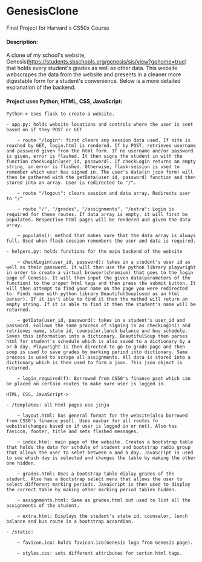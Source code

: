 # GenesisClone

Final Project for Harvard's CS50x Course

#### Description:

A clone of my school's website, Genesis(https://students.sbschools.org/genesis/sis/view?gohome=true) that holds every student's grades as well as other data. This website webscrapes the data from the website and presents in a cleaner more digestable form for a student's convenience. Below is a more detailed explanation of the backend.

#### Project uses Python, HTML, CSS, JavaScript:

`Python-> Uses flask to create a website.`

    - app.py: holds website locations and controls where the user is sent based on if they POST or GET

        ~ route "/login": first clears any session data used. If site is reached by GET, login.html is rendered. If by POST, retrieves username and password given from the html form. If no username and/or password is given, error is flashed. It then signs the student in with the function checkLogin(user_id, password). If checkLogin returns an empty string, an error is flashed. Otherwise, flask-session is used to remember which user has signed in. The user's data(in json form) will then be gathered with the getData(user_id, password) function and then stored into an array. User is redirected to "/".

        ~ route "/logout": clears session and data array. Redirects user to "/"

        ~ route "/", "/grades", "/assignments", "/extra": Login is required for these routes. If data array is empty, it will first be populated. Respective html pages will be rendered and given the data array.

        ~ populate(): method that makes sure that the data array is always full. Used when flask-session remembers the user and data is required.

    - helpers.py: holds functions for the main backend of the website

        ~ checkLogin(user_id, password): takes in a student's user id as well as their password. It will then use the python library playwright in order to create a virtual browser(chromium) that goes to the login page of Genesis. It will then input the given data(parameters of the function) to the proper html tags and then press the submit button. It will then attempt to find your name on the page you were redirected to. Finds name with python library BeautifulSoup(used as an html parser). If it isn't able to find it then the method will return an empty string. If it is able to find it then the student's name will be returned.

        ~ getData(user_id, password): takes in a student's user_id and password. Follows the same process of signing in as checkLogin() and retrieves name, state id, counselor,lunch balance and bus schedule. Saves this information into a dictionary. BeautifulSoup then parses html for student's schedule which is also saved to a dictionary by a or b day. Playwright is then directed to go to grade page and then soup is used to save grades by marking period into dictionary. Same process is used to scrape all assignments. All data is stored into a dictionary which is then used to form a json. This json object is returned.

        ~ login_required(f): Borrowed from CS50's finance pset which can be placed on certain routes to make sure user is logged in.

 `HTML, CSS, JavaScript->`

    - /templates: all html pages use jinja

        ~ layout.html: has general format for the website(also borrowed from CS50's finance pset). Uses navbar for all routes fo website(changes based on if user is logged in or not). Also has favicon, footer, title and sets flashed messages.

        ~ index.html: main page of the website. Creates a bootstrap table that holds the data for schdule of student and bootstrap radio group that allows the user to selet between a and b day. JavaScript is used to see which day is selected and changes the table by making the other one hidden.

        ~ grades.html: Uses a bootstrap table diplay grades of the student. Also has a bootstrap select menu that allows the user to select different marking periods. JavaScript is then used to display the correct table by making other marking period tables hidden.

        ~ assignments.html: Same as grades.html but used to list all the assignments of the student.

        ~ extra.html: Displays the student's state id, counselor, lunch balance and bus route in a bootstrap accordian.

    - /static:

        ~ favicon.ico: holds favicon.ico(Genesis logo from Genesis page).

        ~ styles.css: sets different attributes for certan html tags.
